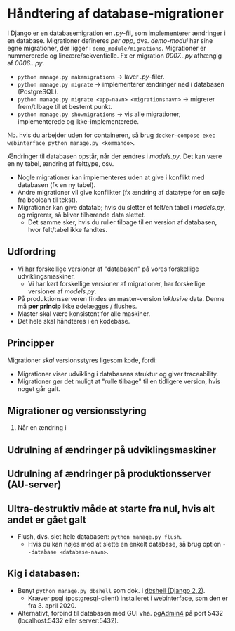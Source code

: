 # Håndtering af database-migrationer

I Django er en databasemigration en _.py_-fil, som implementerer ændringer i en database.
Migrationer defineres _per app_, dvs. _demo-modul_ har sine egne migrationer, der ligger i `demo_module/migrations`.
Migrationer er nummererede og lineære/sekventielle. Fx er migration _0007...py_ afhængig af _0006...py_.

- `python manage.py makemigrations` -> laver _.py_-filer.
- `python manage.py migrate` -> implementerer ændringer ned i databasen (PostgreSQL).
- `python manage.py migrate <app-navn> <migrationsnavn>` -> migrerer frem/tilbage til et bestemt punkt.
- `python manage.py showmigrations` -> vis alle migrationer, implementerede og ikke-implementerede.

Nb. hvis du arbejder uden for containeren, så brug `docker-compose exec webinterface python manage.py <kommando>`.

Ændringer til databasen opstår, når der ændres i _models.py_. Det kan være en ny tabel, ændring af felttype, osv.
- Nogle migrationer kan implementeres uden at give i konflikt med databasen (fx en ny tabel).
- Andre migrationer vil give konflikter (fx ændring af datatype for en søjle fra boolean til tekst).
- Migrationer kan give datatab; hvis du sletter et felt/en tabel i _models.py_, og migrerer, så bliver tilhørende data slettet.
  * Det samme sker, hvis du ruller tilbage til en version af databasen, hvor felt/tabel ikke fandtes.

## Udfordring
- Vi har forskellige versioner af "databasen" på vores forskellige udviklingsmaskiner.
  * Vi har kørt forskellige versioner af migrationer, har forskellige versioner af _models.py_.
- På produktionsserveren findes en master-version _inklusive_ data. Denne må **per princip** ikke ødelægges / flushes.
- Master skal være konsistent for alle maskiner.
- Det hele skal håndteres i én kodebase.

## Principper
Migrationer _skal_ versionsstyres ligesom kode, fordi:
- Migrationer viser udvikling i databasens struktur og giver traceability.
- Migrationer gør det muligt at "rulle tilbage" til en tidligere version, hvis noget går galt.

## Migrationer og versionsstyring
1. Når en ændring i 

## Udrulning af ændringer på udviklingsmaskiner

## Udrulning af ændringer på produktionsserver (AU-server)

## Ultra-destruktiv måde at starte fra nul, hvis alt andet er gået galt
- Flush, dvs. slet hele databasen: `python manage.py flush`.
  * Hvis du kan nøjes med at slette en enkelt database, så brug option `--database <database-navn>`. 


## Kig i databasen:
- Benyt `python manage.py dbshell` som dok. i [dbshell (Django 2.2)][1].
  * Kræver psql (postgresql-client) installeret i webinterface, som den er fra 3. april 2020.
- Alternativt, forbind til databasen med GUI vha. [pgAdmin4][2] på port 5432 (localhost:5432 eller server:5432).

[1]: https://docs.djangoproject.com/en/2.2/ref/django-admin/#dbshell
[2]: https://www.pgadmin.org/
